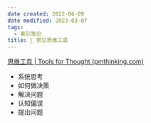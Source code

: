 ```yaml
---
date created: 2022-06-09
date modified: 2023-03-07
tags:
  - 索引笔记
title: ∑ 常见思维工具
---
```


[思维工具 | Tools for Thought (pmthinking.com)](https://index.pmthinking.com/Tools-for-Thought-08234893d878497d94c4651102fb1aeb)

- 系统思考
- 如何做决策
- 解决问题
- 认知偏误
- 提出问题
